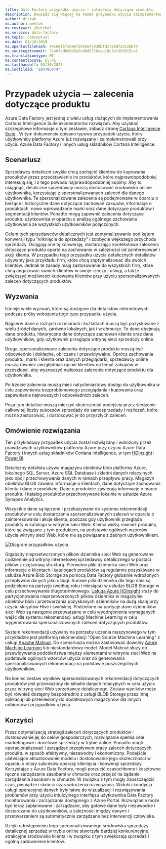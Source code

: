 ```yaml
---
title: Data Factory przypadku użycia — zalecenia dotyczące produktu
description: Dowiedz się więcej na temat przypadku użycia zaimplementowanego przy użyciu Azure Data Factory wraz z innymi usługami.
author: dcstwh
ms.author: weetok
ms.reviewer: jburchel
ms.service: data-factory
ms.topic: conceptual
ms.date: 01/10/2018
ms.openlocfilehash: 44c66f5fa89e7293667c930bfd1720d72dc26bf4
ms.sourcegitcommit: 32e0fedb80b5a5ed0d2336cea18c3ec3b5015ca1
ms.translationtype: MT
ms.contentlocale: pl-PL
ms.lasthandoff: 03/30/2021
ms.locfileid: "104785074"
---
```

# <a name="use-case---product-recommendations"></a>Przypadek użycia — zalecenia dotyczące produktu
Azure Data Factory jest jedną z wielu usług służących do implementowania Cortana Intelligence Suite akceleratorów rozwiązań.  Aby uzyskać szczegółowe informacje o tym zestawie, zobacz stronę [Cortana Intelligence Suite](https://www.microsoft.com/cortanaanalytics) . W tym dokumencie opisano typowy przypadek użycia, który użytkownicy platformy Azure już rozwiązany i zaimplementowali przy użyciu Azure Data Factory i innych usług składników Cortana Intelligence.

## <a name="scenario"></a>Scenariusz
Sprzedawcy detaliczni zwykle chcą zachęcić klientów do kupowania produktów przez przedstawienie im produktów, które najprawdopodobniej interesują się, i z tego powodu najprawdopodobniej kupimy. Aby to osiągnąć, detaliczne sprzedawcy muszą dostosować środowisko online użytkownika, korzystając z spersonalizowanych zaleceń dla danego użytkownika. Te spersonalizowane zalecenia są podejmowane w oparciu o bieżące i historyczne dane dotyczące zachowań zakupów, informacje o produktach, nowo wprowadzone marki oraz dane dotyczące produktów i segmentacji klientów.  Ponadto mogą zapewnić zalecenia dotyczące produktu użytkownika w oparciu o analizę ogólnego zachowania użytkowania ze wszystkich użytkowników połączonych.

Celem tych sprzedawców detalicznych jest zoptymalizowanie pod kątem konwersji typu "kliknięcie do sprzedaży" i zdobycie większego przychodu sprzedaży.  Osiągają one tę konwersję, dostarczając kontekstowe zalecenia dotyczące produktu oparte na zachowaniu w zależności od zainteresowań i akcji klienta. W przypadku tego przypadku użycia detalicznych detalistów używamy jako przykładu firm, które chcą zoptymalizować dla swoich klientów. Jednak te zasady mają zastosowanie do wszystkich firm, które chcą angażować swoich klientów w swoje rzeczy i usługi, a także zwiększyć możliwości kupowania klientów przy użyciu spersonalizowanych zaleceń dotyczących produktów.

## <a name="challenges"></a>Wyzwania
Istnieje wiele wyzwań, które są dostępne dla detalistów internetowych podczas próby wdrożenia tego typu przypadku użycia. 

Najpierw dane o różnych rozmiarach i kształtach muszą być pozyskiwane z wielu źródeł danych, zarówno lokalnych, jak i w chmurze. Te dane obejmują dane produktu, historyczne dane dotyczące zachowań klienta oraz dane użytkowników, gdy użytkownik przegląda witrynę sieci sprzedaży online. 

Druga, spersonalizowane zalecenia dotyczące produktu muszą być odpowiednio i dokładne, obliczane i przewidywalne. Oprócz zachowania produktu, marki i klienta oraz danych przeglądarki, sprzedawcy online muszą również uwzględniać opinie klientów na temat zakupów w przeszłości, aby wyznaczyć najlepsze zalecenia dotyczące produktu dla użytkownika. 

Po trzecie zalecenia muszą mieć natychmiastowy dostęp do użytkownika w celu zapewnienia bezproblemowego przeglądania i kupowania oraz zapewnienia najnowszych i odpowiednich zaleceń. 

Poza tym detaliści muszą mierzyć skuteczność podejścia przez śledzenie całkowitej liczby sukcesów sprzedaży do samosprzedaży i rozliczeń, które można zastosować, i dostosować je do przyszłych zaleceń.

## <a name="solution-overview"></a>Omówienie rozwiązania
Ten przykładowy przypadek użycia został rozwiązany i wdrożony przez prawdziwych użytkowników platformy Azure przy użyciu Azure Data Factory i innych usług składników Cortana Intelligence, w tym [HDInsight](https://azure.microsoft.com/services/hdinsight/) i [Power BI](https://powerbi.microsoft.com/).

Detaliczny detalista używa magazynu obiektów blob platformy Azure, lokalnego SQL Server, Azure SQL Database i składni danych relacyjnych jako opcji przechowywania danych w ramach przepływu pracy.  Magazyn obiektów BLOB zawiera informacje o klientach, dane dotyczące zachowania klienta i dane o produkcie. Dane o produkcie zawierają informacje o marce produktu i katalog produktów przechowywane lokalnie w usłudze Azure Synapse Analytics. 

Wszystkie dane są łączone i przekazywane do systemu rekomendacji produktów w celu dostarczenia spersonalizowanych zaleceń w oparciu o zainteresowania i akcje klienta, podczas gdy użytkownik przegląda produkty w katalogu w witrynie sieci Web. Klienci widzą również produkty, które są związane z tym produktem, na podstawie ogólnych wzorców użycia witryny sieci Web, które nie są powiązane z żadnym użytkownikiem.

![Diagram przypadków użycia](./media/data-factory-product-reco-usecase/diagram-1.png)

Gigabajty nieprzetworzonych plików dziennika sieci Web są generowane codziennie od witryny internetowej sprzedawcy detalicznego w postaci plików z częściową strukturą. Pierwotne pliki dziennika sieci Web oraz informacje o klientach i katalogach produktów są regularnie pozyskiwane w usłudze Azure Blob Storage za pomocą Data Factory globalnie wdrożonych przepływów danych jako usługi. Surowe pliki dziennika dla tego dnia są podzielone na partycje (według roku i miesiąca) w usłudze BLOB Storage w celu przechowywania długoterminowego.  [Usługa Azure HDInsight](https://azure.microsoft.com/services/hdinsight/) służy do partycjonowania nieprzetworzonych plików dziennika w magazynie obiektów blob i przetwarzania pozyskanych dzienników na dużą skalę przy użyciu skryptów Hive i świńskiej. Podzielone na partycje dane dzienników sieci Web są następnie przetwarzane w celu wyodrębnienia wymaganych wejść dla systemu rekomendacji usługi Machine Learning w celu wygenerowania spersonalizowanych zaleceń dotyczących produktów.

System rekomendacji używany na potrzeby uczenia maszynowego w tym przykładzie jest platformą rekomendacji "Open Source Machine Learning" z usługi [Apache Mahout](https://mahout.apache.org/).  Do scenariusza można zastosować dowolny [Azure Machine Learning](https://azure.microsoft.com/services/machine-learning/) lub niestandardowy model.  Model Mahout służy do przewidywania podobieństwa między elementami w witrynie sieci Web na podstawie ogólnych wzorców użycia oraz do generowania spersonalizowanych rekomendacji na podstawie poszczególnych użytkowników.

Na koniec zestaw wyników spersonalizowanych rekomendacji dotyczących produktów jest przenoszony do składni danych relacyjnych w celu użycia przez witrynę sieci Web sprzedawcy detalicznego.  Zestaw wyników może być również dostępny bezpośrednio z usługi BLOB Storage przez inną aplikację lub przeniesiony do dodatkowych magazynów dla innych odbiorców i przypadków użycia.

## <a name="benefits"></a>Korzyści
Przez optymalizację strategii zaleceń dotyczących produktów i dostosowanie jej do celów gospodarczych, rozwiązanie spełnia cele marketingowe i docelowe sprzedaży w trybie online. Ponadto mogli operacjonalizować i zarządzać przepływem pracy zaleceń dotyczących produktu w sposób efektywny, niezawodny i ekonomiczny. Podejście ułatwiające aktualizowanie modelu i dostosowanie jego skuteczności w oparciu o miary sukcesów operacji kliknięcia i konwersji sprzedaży. Korzystając z Azure Data Factory, mogli porzucić czasochłonne i kosztowne ręczne zarządzanie zasobami w chmurze oraz przejść na żądanie zarządzania zasobami w chmurze. W związku z tym mogły zaoszczędzić czas, pieniądze i skrócić czas wdrożenia rozwiązania. Widoki i kondycja usługi operacyjnej danych były łatwe do wizualizacji i rozwiązywania problemów przy użyciu intuicyjnego interfejsu użytkownika Data Factory monitorowania i zarządzania dostępnego z Azure Portal. Rozwiązanie może być teraz zaplanowane i zarządzane, aby gotowe dane były niezawodne i dostarczane do użytkowników, a zależności między danymi i przetwarzaniem są automatycznie zarządzane bez interwencji człowieka.

Dzięki udostępnieniu tego spersonalizowanego środowiska sprzedaży detalicznej sprzedaż w trybie online stworzyła bardziej konkurencyjne, atrakcyjne środowisko klienta i w związku z tym zwiększają sprzedaż i ogólną zadowolenie klientów.

